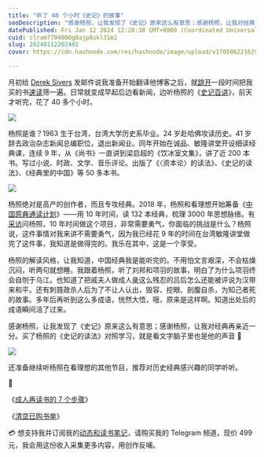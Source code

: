 ```yaml
---
title: "听了 40 个小时《史记》的故事"
seoDescription: "感谢杨照，让我发现了《史记》原来这么有意思；感谢杨照，让我对经典更亲近一分。"
datePublished: Fri Jan 12 2024 12:28:38 GMT+0000 (Coordinated Universal Time)
cuid: clram7704000g0ajp8ukl31m2
slug: 20240112202401
cover: https://cdn.hashnode.com/res/hashnode/image/upload/v1705062216293/5e40a0f3-018e-4c50-bc60-9a5dce1fe6ac.jpeg

---
```


月初给 [Derek Sivers](https://mp.weixin.qq.com/s?__biz=MzI3MzU5MDA1OQ==&mid=2247488379&idx=1&sn=a4d6863665a56a73496dcb57f2daff13&chksm=eb21a13fdc562829378860886e04bb34196313f90187afc0fed9dfa80b7a6f9344dcd4733979&scene=21#) 发邮件说我准备开始翻译他博客之后，就[跳开](https://mp.weixin.qq.com/s?__biz=MzI3MzU5MDA1OQ==&mid=2247487273&idx=1&sn=0a1d5888663087a5ac4b9881c887d1fb&chksm=eb21bd6ddc56347ba6132b799ee7cee01d649b28384103b46dedf355105f30814feb1d6634da&scene=21#)一段时间把我买的书[速读](https://mp.weixin.qq.com/s?__biz=MzI3MzU5MDA1OQ==&mid=2247488452&idx=1&sn=6f28063d623a72e773541515cf7452fb&chksm=eb21a180dc562896e7b96a1d4fd2b131e350a3664828846d0f1c81bea4123978e02173019c39&token=1793985754&lang=zh_CN#rd)筛一遍。日常就变成早起后边看新闻，边听杨照的《[史记百讲](https://www.vistopia.com.cn/detail/12)》，前天才听完，花了 40 多个小时。

![](https://cdn.hashnode.com/res/hashnode/image/upload/v1705062225214/55515ac8-f90b-4249-b716-7b4331280b2f.jpeg)

杨照是谁？1963 生于台湾，台湾大学历史系毕业。24 岁赴哈佛攻读历史。41 岁辞去政治杂志新闻总编职位，退出新闻业。同年开始在诚品、敏隆讲堂开设细读经典课，连续 9 年，从《尚书》一直讲到梁启超的《饮冰室文集》，讲了近 200 本书。写过小说、时政、文学、音乐评论。出版了《〈资本论〉的读法》、《史记的读法》、《经典里的中国》等 50 多本书。

![](https://cdn.hashnode.com/res/hashnode/image/upload/v1705062229710/f17e1cae-9104-4228-92d4-ecee8cbfc67d.jpeg)

杨照绝对是高产的创作者，而且专攻经典。2018 年，杨照和看理想开始筹备《[中国原典通读计划](https://www.vistopia.com.cn/article/543744)》——用 10 年时间，读 132 本经典，梳理 3000 年思想脉络。有[采访](https://mp.weixin.qq.com/s/QYTqSrJvT5TUBn0aU2LU0w)问杨照，10 年时间做这个项目，非常需要勇气，你面临的挑战是什么？杨照说，这件事情对我来讲不需要勇气，因为我已经花 9 年的时间在台湾敏隆讲堂做完了这件事，我知道是做得完的。我乐在其中，这是一个享受。

杨照的解读风格，让我知道，中国经典我是能听完的。不用怕文言艰深，不会枯燥沉闷，听两句就想睡。我跟着杨照，听了刘邦和项羽的故事，明白了为什么项羽终会自刎于乌江。也知道了把戚夫人做成人彘这么残忍的吕后怎么还能被评说为汉带来和平。还有刺聂政杀人后为了不让人认出，毁容、挖眼、剖腹自杀，为知己者死的故事。多年后再听到这么多成语，恍然大悟，哦，原来是这样啊。知道出处后的成语瞬间活了过来。

感谢杨照，让我发现了《史记》原来这么有意思；感谢杨照，让我对经典再亲近一分。买了杨照的《史记的读法》对照学习，就是看文字脑子里也是他的声音 🤣

![](https://cdn.hashnode.com/res/hashnode/image/upload/v1705062398798/d2a84a8e-9286-41d8-a31a-b82c0d2973db.jpeg)

还准备继续听杨照在看理想的其他节目，推荐对历史经典感兴趣的同学听听。

🔗

《[成人再读书的 7 个步骤](https://mp.weixin.qq.com/s?__biz=MzI3MzU5MDA1OQ==&mid=2247488452&idx=1&sn=6f28063d623a72e773541515cf7452fb&chksm=eb21a180dc562896e7b96a1d4fd2b131e350a3664828846d0f1c81bea4123978e02173019c39&token=1793985754&lang=zh_CN#)》

《[清空已购书单](https://mp.weixin.qq.com/s?__biz=MzI3MzU5MDA1OQ==&mid=2247488442&idx=1&sn=c2f2bbe4b15959ea1feb7537c472ae89&chksm=eb21a1fedc5628e88b4c94f6938756a7b2cfd3adca3ee05434ea786a62d4755b4f085a1508c2&token=2078807458&lang=zh_CN#)》

💳 想支持我并订阅我的[动态和读书笔记](https://mp.weixin.qq.com/s/A_yK10ktL8Nl7RzsnGwzEg)，请购买我的 Telegram 频道，现价 499 元，我会用这份收入采集更多内容，用创作反哺。